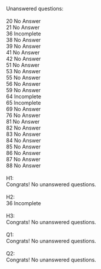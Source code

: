 Unanswered questions:<br /><br />20 No Answer<br />21 No Answer<br />36 Incomplete<br />38 No Answer<br />39 No Answer<br />41 No Answer<br />42 No Answer<br />51 No Answer<br />53 No Answer<br />55 No Answer<br />56 No Answer<br />59 No Answer<br />64 Incomplete<br />65 Incomplete<br />69 No Answer<br />76 No Answer<br />81 No Answer<br />82 No Answer<br />83 No Answer<br />84 No Answer<br />85 No Answer<br />86 No Answer<br />87 No Answer<br />88 No Answer<br /><br />H1:<br />Congrats! No unanswered questions.<br /><br />H2:<br />36 Incomplete<br /><br />H3:<br />Congrats! No unanswered questions.<br /><br />Q1:<br />Congrats! No unanswered questions.<br /><br />Q2:<br />Congrats! No unanswered questions.<br /><br />